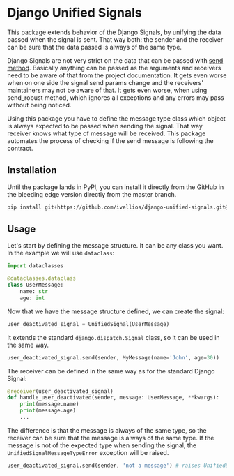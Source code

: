# Django Unified Signals

This package extends behavior of the Django Signals, by unifying the data passed
when the signal is sent. That way both: the sender and the receiver can be sure 
that the data passed is always of the same type.

Django Signals are not very strict on the data that can be passed with [send method](https://docs.djangoproject.com/en/4.2/topics/signals/#django.dispatch.Signal.send).
Basically anything can be passed as the arguments and receivers 
need to be aware of that from the project documentation. It gets even worse when on one
side the signal send params change and the receivers' maintainers may not be aware of that. 
It gets even worse, when using send_robust method, which ignores all exceptions 
and any errors may pass without being noticed.

Using this package you have to define the message type class which object  
is always expected to be passed when sending the signal. That way receiver 
knows what type of message will be received. This package automates the process
of checking if the send message is following the contract.

## Installation

Until the package lands in PyPI, you can install it directly from the GitHub
in the bleeding edge version directly from the master branch. 

```bash
pip install git+https://github.com/ivellios/django-unified-signals.git@master
```

## Usage

Let's start by defining the message structure. It can be any class you want.
In the example we will use `dataclass`:

```python
import dataclasses

@dataclasses.dataclass
class UserMessage:
    name: str
    age: int
```

Now that we have the message structure defined, we can create the signal:

```python
user_deactivated_signal = UnifiedSignal(UserMessage)
```

It extends the standard `django.dispatch.Signal` class, 
so it can be used in the same way.

```python
user_deactivated_signal.send(sender, MyMessage(name='John', age=30))
```

The receiver can be defined in the same way as for the standard Django Signal:

```python
@receiver(user_deactivated_signal)
def handle_user_deactivated(sender, message: UserMessage, **kwargs):
    print(message.name)
    print(message.age)
    ...
```

The difference is that the message is always of the same type, so the receiver
can be sure that the message is always of the same type. If the message is not
of the expected type when sending the signal, the `UnifiedSignalMessageTypeError` 
exception will be raised.

```python
user_deactivated_signal.send(sender, 'not a message') # raises UnifiedSignalMessageTypeError
```
